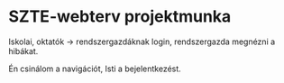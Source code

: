 # SZTE-webterv projektmunka

Iskolai, oktatók -> rendszergazdáknak
login, rendszergazda megnézni a hibákat.

Én csinálom a navigációt, Isti a bejelentkezést.
